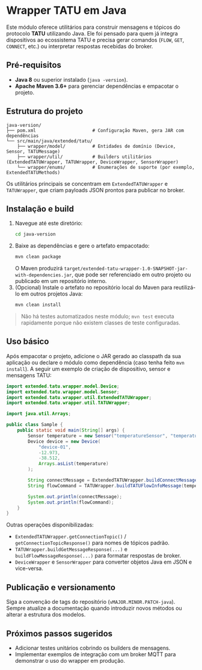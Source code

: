 # Wrapper TATU em Java

Este módulo oferece utilitários para construir mensagens e tópicos do protocolo **TATU** utilizando Java.
Ele foi pensado para quem já integra dispositivos ao ecossistema TATU e precisa gerar comandos
(`FLOW`, `GET`, `CONNECT`, etc.) ou interpretar respostas recebidas do broker.

## Pré-requisitos

- **Java 8** ou superior instalado (`java -version`).
- **Apache Maven 3.6+** para gerenciar dependências e empacotar o projeto.

## Estrutura do projeto

```
java-version/
├── pom.xml                     # Configuração Maven, gera JAR com dependências
└── src/main/java/extended/tatu/
    ├── wrapper/model/          # Entidades de domínio (Device, Sensor, TATUMessage)
    ├── wrapper/util/           # Builders utilitários (ExtendedTATUWrapper, TATUWrapper, DeviceWrapper, SensorWrapper)
    └── wrapper/enums/          # Enumerações de suporte (por exemplo, ExtendedTATUMethods)
```

Os utilitários principais se concentram em `ExtendedTATUWrapper` e `TATUWrapper`, que criam
payloads JSON prontos para publicar no broker.

## Instalação e build

1. Navegue até este diretório:
   ```bash
   cd java-version
   ```
2. Baixe as dependências e gere o artefato empacotado:
   ```bash
   mvn clean package
   ```
   O Maven produzirá `target/extended-tatu-wrapper-1.0-SNAPSHOT-jar-with-dependencies.jar`,
   que pode ser referenciado em outro projeto ou publicado em um repositório interno.
3. (Opcional) Instale o artefato no repositório local do Maven para reutilizá-lo em outros
   projetos Java:
   ```bash
   mvn clean install
   ```

> Não há testes automatizados neste módulo; `mvn test` executa rapidamente porque não existem
> classes de teste configuradas.

## Uso básico

Após empacotar o projeto, adicione o JAR gerado ao classpath da sua aplicação ou declare o módulo
como dependência (caso tenha feito `mvn install`). A seguir um exemplo de criação de dispositivo,
sensor e mensagens TATU:

```java
import extended.tatu.wrapper.model.Device;
import extended.tatu.wrapper.model.Sensor;
import extended.tatu.wrapper.util.ExtendedTATUWrapper;
import extended.tatu.wrapper.util.TATUWrapper;

import java.util.Arrays;

public class Sample {
    public static void main(String[] args) {
        Sensor temperature = new Sensor("temperatureSensor", "temperature", 5, 5);
        Device device = new Device(
            "device-01",
            -12.973,
            -38.512,
            Arrays.asList(temperature)
        );

        String connectMessage = ExtendedTATUWrapper.buildConnectMessage(device, "192.168.0.10", 30.0);
        String flowCommand = TATUWrapper.buildTATUFlowInfoMessage(temperature.getId(), 5, 5);

        System.out.println(connectMessage);
        System.out.println(flowCommand);
    }
}
```

Outras operações disponibilizadas:

- `ExtendedTATUWrapper.getConnectionTopic()` / `getConnectionTopicResponse()` para nomes de tópicos padrão.
- `TATUWrapper.buildGetMessageResponse(...)` e `buildFlowMessageResponse(...)` para formatar respostas de broker.
- `DeviceWrapper` e `SensorWrapper` para converter objetos Java em JSON e vice-versa.

## Publicação e versionamento

Siga a convenção de tags do repositório (`vMAJOR.MINOR.PATCH-java`). Sempre atualize a documentação
quando introduzir novos métodos ou alterar a estrutura dos modelos.

## Próximos passos sugeridos

- Adicionar testes unitários cobrindo os builders de mensagens.
- Implementar exemplos de integração com um broker MQTT para demonstrar o uso do wrapper em produção.
